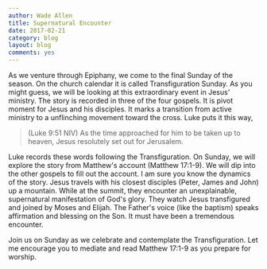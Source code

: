 ```yaml
---
author: Wade Allen
title: Supernatural Encounter
date: 2017-02-21
category: blog
layout: blog
comments: yes
---
```

 
As we venture through Epiphany, we come to the final Sunday of the season. On the church calendar it is called Transfiguration Sunday. As you might guess, we will be looking at this extraordinary event in Jesus' ministry. The story is recorded in three of the four gospels. It is pivot moment for Jesus and his disciples. It marks a transition from active ministry to a unflinching movement toward the cross. Luke puts it this way,

>(Luke 9:51 NIV) As the time approached for him to be taken up to heaven, Jesus resolutely set out for Jerusalem.

Luke records these words following the Transfiguration. On Sunday, we will explore the story from Matthew's account (Matthew 17:1-9). We will dip into the other gospels to fill out the account. I am sure you know the dynamics of the story. Jesus travels with his closest disciples (Peter, James and John) up a mountain. While at the summit, they encounter an unexplainable, supernatural manifestation of God's glory. They watch Jesus transfigured and joined by Moses and Elijah. The Father's voice (like the baptism) speaks affirmation and blessing on the Son. It must have been a tremendous encounter. 

Join us on Sunday as we celebrate and contemplate the Transfiguration. Let me encourage you to mediate and read Matthew 17:1-9 as you prepare for worship.

